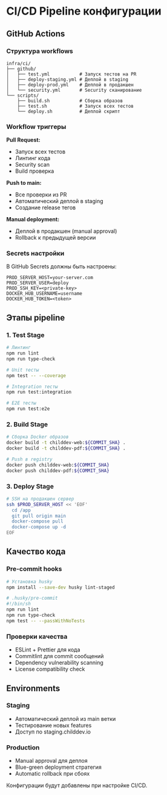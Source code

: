 # CI/CD Pipeline конфигурации

## GitHub Actions

### Структура workflows

```
infra/ci/
├── github/
│   ├── test.yml           # Запуск тестов на PR
│   ├── deploy-staging.yml # Деплой в staging  
│   ├── deploy-prod.yml    # Деплой в продакшен
│   └── security.yml       # Security сканирование
└── scripts/
    ├── build.sh           # Сборка образов
    ├── test.sh            # Запуск всех тестов
    └── deploy.sh          # Деплой скрипт
```

### Workflow триггеры

**Pull Request:**
- Запуск всех тестов
- Линтинг кода
- Security scan
- Build проверка

**Push to main:**
- Все проверки из PR
- Автоматический деплой в staging
- Создание release тегов

**Manual deployment:**
- Деплой в продакшен (manual approval)
- Rollback к предыдущей версии

### Secrets настройки

В GitHub Secrets должны быть настроены:
```
PROD_SERVER_HOST=your-server.com
PROD_SERVER_USER=deploy
PROD_SSH_KEY=<private-key>
DOCKER_HUB_USERNAME=username
DOCKER_HUB_TOKEN=<token>
```

## Этапы pipeline

### 1. Test Stage
```bash
# Линтинг
npm run lint
npm run type-check

# Unit тесты
npm test -- --coverage

# Integration тесты  
npm run test:integration

# E2E тесты
npm run test:e2e
```

### 2. Build Stage
```bash
# Сборка Docker образов
docker build -t childdev-web:${COMMIT_SHA} .
docker build -t childdev-pdf:${COMMIT_SHA} .

# Push в registry
docker push childdev-web:${COMMIT_SHA}
docker push childdev-pdf:${COMMIT_SHA}
```

### 3. Deploy Stage
```bash
# SSH на продакшен сервер
ssh $PROD_SERVER_HOST << 'EOF'
  cd /app
  git pull origin main
  docker-compose pull
  docker-compose up -d
EOF
```

## Качество кода

### Pre-commit hooks
```bash
# Установка husky
npm install --save-dev husky lint-staged

# .husky/pre-commit
#!/bin/sh
npm run lint
npm run type-check
npm test -- --passWithNoTests
```

### Проверки качества
- ESLint + Prettier для кода
- Commitlint для commit сообщений
- Dependency vulnerability scanning
- License compatibility check

## Environments

### Staging
- Автоматический деплой из main ветки
- Тестирование новых features
- Доступ по staging.childdev.io

### Production  
- Manual approval для деплоя
- Blue-green deployment стратегия
- Automatic rollback при сбоях

Конфигурации будут добавлены при настройке CI/CD.
